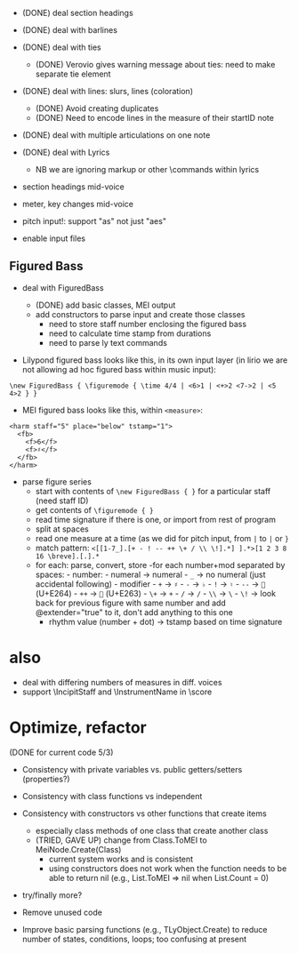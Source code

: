 - (DONE) deal section headings
- (DONE) deal with barlines
- (DONE) deal with ties
    - (DONE) Verovio gives warning message about ties: need to make separate tie element
- (DONE) deal with lines:  slurs, lines (coloration) 
    - (DONE) Avoid creating duplicates
    - (DONE) Need to encode lines in the measure of their startID note
- (DONE) deal with multiple articulations on one note
- (DONE) deal with Lyrics
    - NB we are ignoring markup or other \commands within lyrics

- section headings mid-voice
- meter, key changes mid-voice

- pitch input!: support "as" not just "aes"
- enable input files

## Figured Bass
- deal with FiguredBass
    - (DONE) add basic classes, MEI output
    - add constructors to parse input and create those classes
        - need to store staff number enclosing the figured bass
        - need to calculate time stamp from durations
        - need to parse ly text commands

- Lilypond figured bass looks like this, in its own input layer (in lirio we
  are not allowing ad hoc figured bass within music input):

````
\new FiguredBass { \figuremode { \time 4/4 | <6>1 | <+>2 <7->2 | <5 4>2 } }
````

- MEI figured bass looks like this, within `<measure>`:

````
<harm staff="5" place="below" tstamp="1">
  <fb>
    <f>6</f>
    <f>♯</f>
  </fb>
</harm>
````

- parse figure series
    - start with contents of `\new FiguredBass { }` for a particular staff (need
      staff ID)
    - get contents of `\figuremode { }`
    - read time signature if there is one, or import from rest of program
    - split at spaces
    - read one measure at a time (as we did for pitch input, from `|` to `|` or `}`
    - match pattern: `<[[1-7_].[+ - ! -- ++ \+ / \\ \!].*] ].*>[1 2 3 8 16 \breve].[.].*`
    - for each: parse, convert, store
        -for each number+mod separated by spaces:
            - number: 
                - numeral -> numeral
                - `_` -> no numeral (just accidental following)
            - modifier
                - `+`   -> `♯`
                - `-`   -> `♭`
                - `!`   -> `♮`
                - `--`  -> `` (U+E264)
                - `++`  -> `` (U+E263)
                - `\+`  -> `+`
                - `/`   -> `/`
                - `\\`  -> `\`
                - `\!`  -> look back for previous figure with same number and
                                add @extender="true" to it, don't add anything
                                to this one
        - rhythm value (number + dot) -> tstamp based on time signature
        



# also
- deal with differing numbers of measures in diff. voices
- support \IncipitStaff and \InstrumentName in \score

# Optimize, refactor

(DONE for current code 5/3)

- Consistency with private variables vs. public getters/setters (properties?)
- Consistency with class functions vs independent
- Consistency with constructors vs other functions that create items
    - especially class methods of one class that create another class
    - (TRIED, GAVE UP) change from Class.ToMEI to MeiNode.Create(Class)
        - current system works and is consistent
        - using constructors does not work when the function needs to be able
          to return nil (e.g., List.ToMEI => nil when List.Count = 0)
- try/finally more?
- Remove unused code

- Improve basic parsing functions (e.g., TLyObject\.Create) to reduce number
  of states, conditions, loops; too confusing at present
